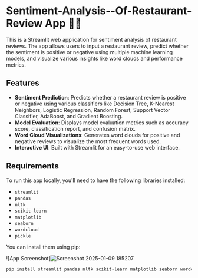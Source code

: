 # Sentiment-Analysis--Of-Restaurant-Review App 🏨📝

This is a Streamlit web application for sentiment analysis of restaurant reviews. The app allows users to input a restaurant review, predict whether the sentiment is positive or negative using multiple machine learning models, and visualize various insights like word clouds and performance metrics.

## Features

- **Sentiment Prediction**: Predicts whether a restaurant review is positive or negative using various classifiers like Decision Tree, K-Nearest Neighbors, Logistic Regression, Random Forest, Support Vector Classifier, AdaBoost, and Gradient Boosting.
- **Model Evaluation**: Displays model evaluation metrics such as accuracy score, classification report, and confusion matrix.
- **Word Cloud Visualizations**: Generates word clouds for positive and negative reviews to visualize the most frequent words used.
- **Interactive UI**: Built with Streamlit for an easy-to-use web interface.

## Requirements

To run this app locally, you'll need to have the following libraries installed:

- `streamlit`
- `pandas`
- `nltk`
- `scikit-learn`
- `matplotlib`
- `seaborn`
- `wordcloud`
- `pickle`

You can install them using pip:

![App Screenshot]![Screenshot 2025-01-09 185207](https://github.com/user-attachments/assets/1eac9d98-043c-41f3-9b01-edfec6fba3ad)


```bash
pip install streamlit pandas nltk scikit-learn matplotlib seaborn wordcloud
